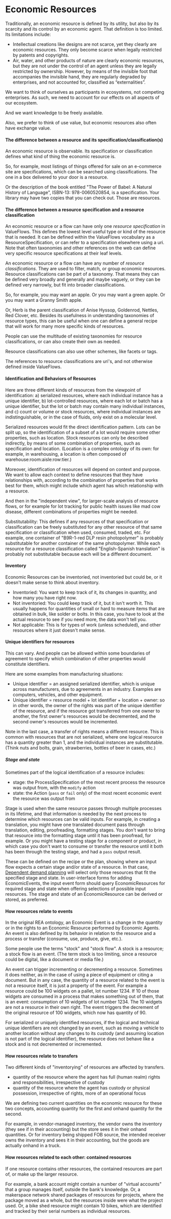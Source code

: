 # Economic Resources

Traditionally, an economic resource is defined by its utility, but also by its scarcity and its control by an economic agent. That definition is too limited. Its limitations include:
* Intellectual creations like designs are not scarce, yet they clearly are economic resources. They only become scarce when legally restricted by patents and copyrights. 
* Air, water, and other products of nature are clearly economic resources, but they are not under the control of an agent unless they are legally restricted by ownership. However, by means of the invisible foot that accompanies the invisible hand, they are regularly degraded by enterprises, and not accounted for, classified as “externalities”.

We want to think of ourselves as participants in ecosystems, not competing enterprises. As such, we need to account for our effects on all aspects of our ecosystem.

And we want knowledge to be freely available.

Also, we prefer to think of use value, but economic resources also often have exchange value.

#### The difference between a resource and its specification/classification(s)

An economic resource is observable.  Its specification or classification defines what kind of thing the economic resource is.

So, for example, most listings of things offered for sale on an e-commerce site are specifications, which can be searched using classifications. The one in a box delivered to your door is a resource.

Or the description of the book entitled "The Power of Babel: A Natural History of Language", ISBN-13: 978-0060520854,
is a specification. Your library may have two copies that you can check out. Those are resources.

#### The difference between a resource specification and a resource classification

An economic resource or a flow can have only one *resource specification* in ValueFlows.  This defines the lowest level useful type or kind of the resource that is needed. It can be defined within the ValueFlows vocabulary as a ResourceSpecification, or can refer to a specification elsewhere using a uri.  Note that often taxonomies and other references on the web can define very specific resource specifications at their leaf levels.

An economic resource or a flow can have any number of *resource classifications*.  They are used to filter, match, or group economic resources.  Resource classifications can be part of a taxonomy. That means they can be defined very broadly and generally and maybe vaguely, or they can be defined very narrowly, but fit into broader classifications. 

So, for example, you may want an apple. Or you may want a green apple. Or you may want a Granny Smith apple.

Or, Herb is the parent classification of Anise Hyssop, Goldenrod, Nettles, Red Clover, etc.  Besides its usefulness in understanding taxonomies of resource types, this can be useful when one can define a general recipe that will work for many more specific kinds of resources.

People can use the multitude of existing taxonomies for resource classifications, or can also create their own as needed. 

Resource classifications can also use other schemes, like facets or tags.

The references to resource classifications are uri's, and not otherwise defined inside ValueFlows.

#### Identification and Behaviors of Resources

Here are three different kinds of resources from the viewpoint of identification:
a) serialized resources, where each individual instance has a unique identifier,
b) lot-controlled resources, where each lot or batch has a unique identifier, but the lot or batch may contain many individual instances, and
c) count or volume or stock resources, where individual instances are indistinguishable, or in the case of fluids, only exist on a molecular level.

Serialized resources would fit the direct identification pattern. Lots can be split up, so the identification of a subset of a lot would require some other properties, such as location. Stock resources can only be described indirectly, by means of some combination of properties, such as specification and location. (Location is a complex ontology of its own: for example, in warehousing, a location is often composed of warehouse:room:aisle:row:tier.)

Moreover, identification of resources will depend on context and purpose. We want to allow each context to define resources that they have relationships with, according to the combination of properties that works best for them, which might include which agent has which relationship with a resource.

And then in the "independent view", for larger-scale analysis of resource flows, or for example for lot tracking for public health issues like mad cow disease, different combinations of properties might be needed.

Substitutability: This defines if any resources of that specification or classification can be freely substituted for any other resource of that same specification or classification when used, consumed, traded, etc.  For example, one container of "B9R-1-red DLP resin photopolymer" is probably substitutable for another container of the same photopolymer.  While each resource for a resource classification called "English-Spanish translation" is probably not substitutable because each will be a different document.

#### Inventory

Economic Resources can be inventoried, not inventoried but could be, or it doesn't make sense to think about inventory.
* Inventoried: You want to keep track of it, its changes in quantity, and how many you have right now.
* Not inventoried: You could keep track of it, but it isn't worth it.  This usually happens for quantities of small or hard to measure items that are obtained in bulk, like solder or bolts.  In this case, you have to look at the actual resource to see if you need more, the data won't tell you.
* Not applicable: This is for types of work (unless scheduled), and other resources where it just doesn't make sense.

#### Unique identifiers for resources

This can vary.  And people can be allowed within some boundaries of agreement to specify which combination of other properties would constitute identifiers.

Here are some examples from manufacturing situations:

* Unique identifier = an assigned serialized identifier, which is unique across manufacturers, due to agreements in an industry.  Examples are computers, vehicles, and other equipment.
* Unique identifier = resource model + lot identifier + location + owner: so in other words, the owner of the rights was part of the unique identifier of the resource, and if the resource got transferred from one owner to another, the first owner's resources would be decremented, and the second owner's resources would be incremented. 

Note in the last case, a transfer of rights means a different resource. This is common with resources that are not serialized, where one logical resource has a quantity greater than 1, and the individual instances are substitutable. (Think nuts and bolts, grain, strawberries, bottles of beer in cases, etc.)

##### Stage and state

Sometimes part of the logical identification of a resource includes:
* stage: the ProcessSpecification of the most recent process the resource was output from, with the `modify` action
* state: the Action (`pass` or `fail` only) of the most recent economic event the resource was output from

Stage is used when the same resource passes through multiple processes in its lifetime, and that information is needed by the next process to determine which resources can be valid inputs.  For example, in creating a translation, you might have one translated document pass through translation, editing, proofreading, formatting stages. You don't want to bring that resource into the formatting stage until it has been proofread, for example. Or you might have a testing stage for a component or product, in which case you don't want to consume or transfer the resource until it both has been through the testing stage, and had a `pass` output result.

These can be defined on the recipe or the plan, showing where an input flow expects a certain stage and/or state of a resource. In that case, [Dependent demand planning](https://valueflo.ws/appendix/dependent-demand.html) will select only those resources that fit the specified stage and state.  In user-interface forms for adding EconomicEvents, the input event form should query EconomicResources for required stage and state when offering selections of possible input resources.  The stage and state of an EconomicResource can be derived or stored, as preferred.

#### How resources relate to events

In the original REA ontology, an Economic Event is a change in the quantity or in the rights to an Economic Resource performed by Economic Agents. An event is also defined by its behavior in relation to the resource and a process or transfer (consume, use, produce, give, etc.).

Some people use the terms "stock" and "stock flow".  A stock is a resource; a stock flow is an event. (The term stock is too limiting, since a resource could be digital, like a document or media file.)

An event can trigger incrementing or decrementing a resource.  Sometimes it does neither, as in the case of using a piece of equipment or citing a document.  But in any case, the quantity of a resource related to the event is not a resource itself, it is just a property of the event.  For example a resource could be 100 widgets on a pallet, lot number 1234.  If 10 of those widgets are consumed in a process that makes something out of them, that is an event: consumption of 10 widgets of lot number 1234.  The 10 widgets are not a resource in their own right.  The event triggers the decrement of the original resource of 100 widgets, which now has quantity of 90.

For serialized or uniquely identified resources, if the logical and technical unique identifiers are not changed by an event, such as moving a vehicle to another location without any changes to its custody (and assuming location is not part of the logical identifier), the resource does not behave like a stock and is not decremented or incremented.

#### How resources relate to transfers

Two different kinds of "inventorying" of resources are affected by transfers.
* quantity of the resource where the agent has full (human realm) rights and responsibilities, irrespective of custody
* quantity of the resource where the agent has custody or physical possession, irrespective of rights, more of an operational focus

We are defining two current quantities on the economic resource for these two concepts, accounting quantity for the first and onhand quantity for the second.

For example, in vendor-managed inventory, the vendor owns the inventory (they see if in their accounting) but the store sees it in their onhand quantities. Or for inventory being shipped FOB source, the intended receiver owns the inventory and sees it in their accounting, but the goods are actually onhand in a truck.

#### How resources related to each other: contained resources

If one resource contains other resources, the contained resources are part of, or make up the larger resource.

For example, a bank account might contain a number of "virtual accounts" that a group manages itself, outside the bank's knowledge.  Or, a makerspace network shared packages of resources for projects, where the package moved as a whole, but the resources inside were what the project used. Or, a bike shed resource might contain 10 bikes, which are identified and tracked by their serial numbers as individual resources.
